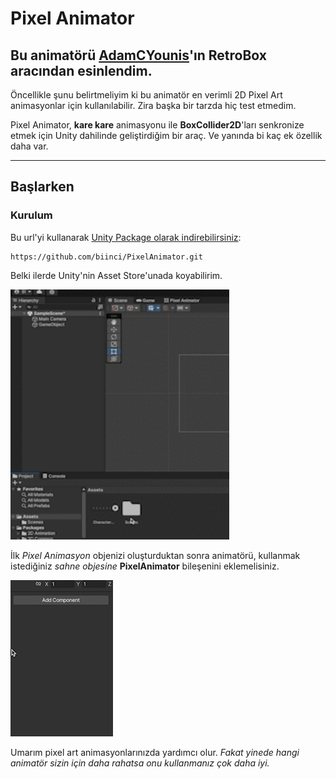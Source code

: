 
# **Pixel Animator**
## Bu animatörü [AdamCYounis](https://www.youtube.com/@AdamCYounis)'ın **RetroBox** aracından esinlendim.

Öncellikle şunu belirtmeliyim ki bu animatör en verimli 2D Pixel Art animasyonlar için kullanılabilir. Zira başka bir tarzda hiç test etmedim.

Pixel Animator, **kare kare** animasyonu ile **BoxCollider2D**'ları senkronize etmek için Unity dahilinde geliştirdiğim bir araç. Ve yanında bi kaç ek özellik daha var.

------------------

## **Başlarken**

### **Kurulum**
Bu url'yi kullanarak [Unity Package olarak indirebilirsiniz](https://docs.unity3d.com/Manual/upm-ui-giturl.html):
```
https://github.com/biinci/PixelAnimator.git
```
Belki ilerde Unity'nin Asset Store'unada koyabilirim.


<img src="https://github.com/biinci/PixelAnimator/blob/main/GIFs/Create_PixelAnimation.gif" width="350" height="400" />




İlk *Pixel Animasyon* objenizi oluşturduktan sonra animatörü, kullanmak istediğiniz *sahne objesine* **PixelAnimator** bileşenini eklemelisiniz. 

![](https://github.com/biinci/PixelAnimator/blob/main/GIFs/Add_Animator_Component.gif)








Umarım pixel art animasyonlarınızda yardımcı olur. 
*Fakat yinede hangi animatör sizin için daha rahatsa onu kullanmanız çok daha iyi.*